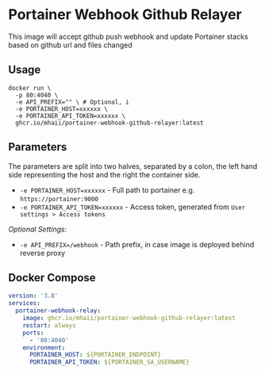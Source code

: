 # Portainer Webhook Github Relayer

This image will accept github push webhook and update Portainer stacks based on github url and files changed

## Usage

```shell
docker run \
  -p 80:4040 \
  -e API_PREFIX="" \ # Optional, i
  -e PORTAINER_HOST=xxxxxx \
  -e PORTAINER_API_TOKEN=xxxxxx \
  ghcr.io/mhaii/portainer-webhook-github-relayer:latest
```

## Parameters

The parameters are split into two halves, separated by a colon, the left hand side representing the host and the right the container side.

* `-e PORTAINER_HOST=xxxxxx` - Full path to portainer e.g. `https://portainer:9000`
* `-e PORTAINER_API_TOKEN=xxxxxx` - Access token, generated from `User settings > Access tokens`

*Optional Settings:*

* `-e API_PREFIX=/webhook` - Path prefix, in case image is deployed behind reverse proxy

## Docker Compose

```yml
version: '3.8'
services:
  portainer-webhook-relay:
    image: ghcr.io/mhaii/portainer-webhook-github-relayer:latest
    restart: always
    ports:
      - '80:4040'
    environment:
      PORTAINER_HOST: ${PORTAINER_ENDPOINT}
      PORTAINER_API_TOKEN: ${PORTAINER_SA_USERNAME}
```
